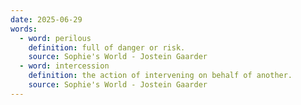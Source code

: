 ```yaml
---
date: 2025-06-29
words:
  - word: perilous
    definition: full of danger or risk.
    source: Sophie's World - Jostein Gaarder
  - word: intercession
    definition: the action of intervening on behalf of another.
    source: Sophie's World - Jostein Gaarder
---
```


